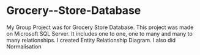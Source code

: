 # Grocery--Store-Database
My Group Project was for Grocery Store Database. This project was made on Microsoft SQL Server. It includes one to one, one to many and many to many relationships. I created Entity Relationship Diagram. I also did Normalisation

